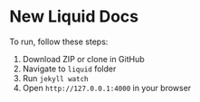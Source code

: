 # New Liquid Docs

To run, follow these steps:

1. Download ZIP or clone in GitHub
2. Navigate to `liquid` folder
3. Run `jekyll watch`
4. Open `http://127.0.0.1:4000` in your browser


